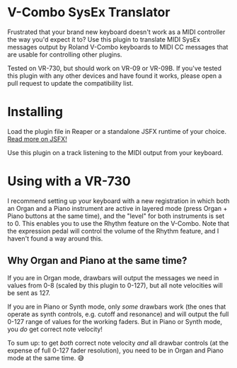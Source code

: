 # V-Combo SysEx Translator

Frustrated that your brand new keyboard doesn't work as a MIDI controller the way you'd expect it to? Use this plugin to translate MIDI SysEx messages output by Roland V-Combo keyboards to MIDI CC messages that are usable for controlling other plugins.

Tested on VR-730, but should work on VR-09 or VR-09B. If you've tested this plugin with any other devices and have found it works, please open a pull request to update the compatibility list.


# Installing

Load the plugin file in Reaper or a standalone JSFX runtime of your choice. [Read more on JSFX!](https://www.cockos.com/jsfx/)

Use this plugin on a track listening to the MIDI output from your keyboard.


# Using with a VR-730

I recommend setting up your keyboard with a new registration in which both an Organ and a Piano instrument are active in layered mode (press Organ + Piano buttons at the same time), and the "level" for both instruments is set to 0. This enables you to use the Rhythm feature on the V-Combo. Note that the expression pedal will control the volume of the Rhythm feature, and I haven't found a way around this.


## Why Organ and Piano at the same time?

If you are in Organ mode, drawbars will output the messages we need in values from 0-8 (scaled by this plugin to 0-127), but all note velocities will be sent as 127. 

If you are in Piano or Synth mode, only _some_ drawbars work (the ones that operate as synth controls, e.g. cutoff and resonance) and will output the full 0-127 range of values for the working faders. But in Piano or Synth mode, you _do_ get correct note velocity!

To sum up: to get _both_ correct note velocity _and_ all drawbar controls (at the expense of full 0-127 fader resolution), you need to be in Organ and Piano mode at the same time. 😅
